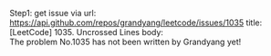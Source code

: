 Step1: get issue via url: https://api.github.com/repos/grandyang/leetcode/issues/1035 
 title:[LeetCode] 1035. Uncrossed Lines 
 body:  
 The problem No.1035 has not been written by Grandyang yet!